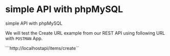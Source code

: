 # simple API with phpMySQL
 simple API with phpMySQL

We will test the Create URL example from our REST API using following URL with ```POSTMAN``` App.

```http://localhostapi/items/create``
